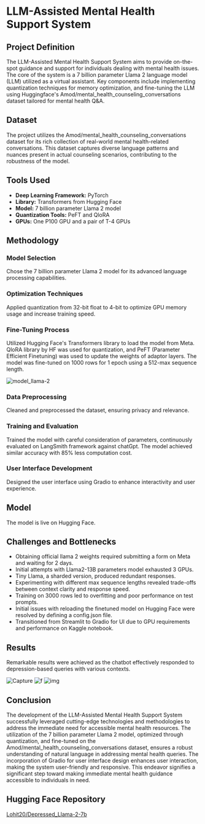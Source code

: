 # LLM-Assisted Mental Health Support System

## Project Definition

The LLM-Assisted Mental Health Support System aims to provide on-the-spot guidance and support for individuals dealing with mental health issues. The core of the system is a 7 billion parameter Llama 2 language model (LLM) utilized as a virtual assistant. Key components include implementing quantization techniques for memory optimization, and fine-tuning the LLM using Huggingface's Amod/mental_health_counseling_conversations dataset tailored for mental health Q&A.

## Dataset

The project utilizes the Amod/mental_health_counseling_conversations dataset for its rich collection of real-world mental health-related conversations. This dataset captures diverse language patterns and nuances present in actual counseling scenarios, contributing to the robustness of the model.

## Tools Used

- **Deep Learning Framework:** PyTorch
- **Library:** Transformers from Hugging Face
- **Model:** 7 billion parameter Llama 2 model
- **Quantization Tools:** PeFT and QloRA
- **GPUs:** One P100 GPU and a pair of T-4 GPUs

## Methodology

### Model Selection

Chose the 7 billion parameter Llama 2 model for its advanced language processing capabilities.

### Optimization Techniques

Applied quantization from 32-bit float to 4-bit to optimize GPU memory usage and increase training speed.

### Fine-Tuning Process

Utilized Hugging Face's Transformers library to load the model from Meta. QloRA library by HF was used for quantization, and PeFT (Parameter Efficient Finetuning) was used to update the weights of adaptor layers. The model was fine-tuned on 1000 rows for 1 epoch using a 512-max sequence length.

![model_llama-2](https://github.com/Lohit20/LLAMA-2-Assisted-Mental-Health-Support-System/assets/122743521/54c36966-78d1-4802-8ae0-2ed2641a118a)


### Data Preprocessing

Cleaned and preprocessed the dataset, ensuring privacy and relevance.

### Training and Evaluation

Trained the model with careful consideration of parameters, continuously evaluated on LangSmith framework against chatGpt. The model achieved similar accuracy with 85% less computation cost.

### User Interface Development

Designed the user interface using Gradio to enhance interactivity and user experience.

## Model

The model is live on Hugging Face.

## Challenges and Bottlenecks

- Obtaining official llama 2 weights required submitting a form on Meta and waiting for 2 days.
- Initial attempts with Llama2-13B parameters model exhausted 3 GPUs.
- Tiny Llama, a sharded version, produced redundant responses.
- Experimenting with different max sequence lengths revealed trade-offs between context clarity and response speed.
- Training on 3000 rows led to overfitting and poor performance on test prompts.
- Initial issues with reloading the finetuned model on Hugging Face were resolved by defining a config.json file.
- Transitioned from Streamlit to Gradio for UI due to GPU requirements and performance on Kaggle notebook.

## Results

Remarkable results were achieved as the chatbot effectively responded to depression-based queries with various contexts.

![Capture](https://github.com/Lohit20/LLAMA-2-Assisted-Mental-Health-Support-System/assets/122743521/f451767d-95f7-47e6-943d-3aa26c29f218)
![f](https://github.com/Lohit20/LLAMA-2-Assisted-Mental-Health-Support-System/assets/122743521/7b366906-bc10-456c-95e7-a51bb305068c)
![img](https://github.com/Lohit20/LLAMA-2-Assisted-Mental-Health-Support-System/assets/122743521/c440d90a-579b-4810-b748-4e291c0cc5d6)

## Conclusion

The development of the LLM-Assisted Mental Health Support System successfully leveraged cutting-edge technologies and methodologies to address the immediate need for accessible mental health resources. The utilization of the 7 billion parameter Llama 2 model, optimized through quantization, and fine-tuned on the Amod/mental_health_counseling_conversations dataset, ensures a robust understanding of natural language in addressing mental health queries. The incorporation of Gradio for user interface design enhances user interaction, making the system user-friendly and responsive. This endeavor signifies a significant step toward making immediate mental health guidance accessible to individuals in need.

## Hugging Face Repository

[Lohit20/Depressed_Llama-2-7b](https://huggingface.co/Lohit20/Depressed_Llama-2-7b)
